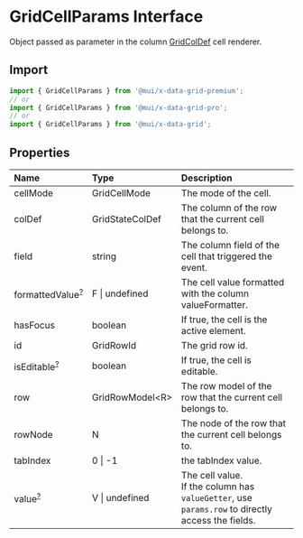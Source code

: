 # GridCellParams Interface

<p class="description">Object passed as parameter in the column <a href="/x/api/data-grid/grid-col-def/">GridColDef</a> cell renderer.</p>

## Import

```js
import { GridCellParams } from '@mui/x-data-grid-premium';
// or
import { GridCellParams } from '@mui/x-data-grid-pro';
// or
import { GridCellParams } from '@mui/x-data-grid';
```

## Properties

| Name                                                                                             | Type                                                 | Description                                                                                           |
| :----------------------------------------------------------------------------------------------- | :--------------------------------------------------- | :---------------------------------------------------------------------------------------------------- |
| <span class="prop-name">cellMode</span>                                                          | <span class="prop-type">GridCellMode</span>          | The mode of the cell.                                                                                 |
| <span class="prop-name">colDef</span>                                                            | <span class="prop-type">GridStateColDef</span>       | The column of the row that the current cell belongs to.                                               |
| <span class="prop-name">field</span>                                                             | <span class="prop-type">string</span>                | The column field of the cell that triggered the event.                                                |
| <span class="prop-name optional">formattedValue<sup><abbr title="optional">?</abbr></sup></span> | <span class="prop-type">F \| undefined</span>        | The cell value formatted with the column valueFormatter.                                              |
| <span class="prop-name">hasFocus</span>                                                          | <span class="prop-type">boolean</span>               | If true, the cell is the active element.                                                              |
| <span class="prop-name">id</span>                                                                | <span class="prop-type">GridRowId</span>             | The grid row id.                                                                                      |
| <span class="prop-name optional">isEditable<sup><abbr title="optional">?</abbr></sup></span>     | <span class="prop-type">boolean</span>               | If true, the cell is editable.                                                                        |
| <span class="prop-name">row</span>                                                               | <span class="prop-type">GridRowModel&lt;R&gt;</span> | The row model of the row that the current cell belongs to.                                            |
| <span class="prop-name">rowNode</span>                                                           | <span class="prop-type">N</span>                     | The node of the row that the current cell belongs to.                                                 |
| <span class="prop-name">tabIndex</span>                                                          | <span class="prop-type">0 \| -1</span>               | the tabIndex value.                                                                                   |
| <span class="prop-name optional">value<sup><abbr title="optional">?</abbr></sup></span>          | <span class="prop-type">V \| undefined</span>        | The cell value.<br />If the column has `valueGetter`, use `params.row` to directly access the fields. |
